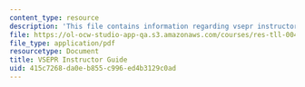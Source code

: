 ```yaml
---
content_type: resource
description: 'This file contains information regarding vsepr instructor guide. '
file: https://ol-ocw-studio-app-qa.s3.amazonaws.com/courses/res-tll-004-stem-concept-videos-fall-2013/415c7268da0eb855c996ed4b3129c0ad_MITRES_TLL-004F13_VSGuide.pdf
file_type: application/pdf
resourcetype: Document
title: VSEPR Instructor Guide
uid: 415c7268-da0e-b855-c996-ed4b3129c0ad
---
```

